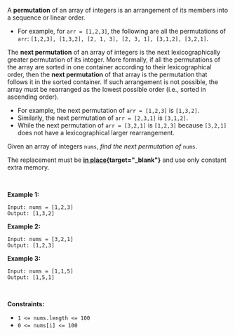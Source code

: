 A **permutation** of an array of integers is an arrangement of its
members into a sequence or linear order.

-   For example, for `arr = [1,2,3]`, the following are all the
    permutations of `arr`:
    `[1,2,3], [1,3,2], [2, 1, 3], [2, 3, 1], [3,1,2], [3,2,1]`.

The **next permutation** of an array of integers is the next
lexicographically greater permutation of its integer. More formally, if
all the permutations of the array are sorted in one container according
to their lexicographical order, then the **next permutation** of that
array is the permutation that follows it in the sorted container. If
such arrangement is not possible, the array must be rearranged as the
lowest possible order (i.e., sorted in ascending order).

-   For example, the next permutation of `arr = [1,2,3]` is `[1,3,2]`.
-   Similarly, the next permutation of `arr = [2,3,1]` is `[3,1,2]`.
-   While the next permutation of `arr = [3,2,1]` is `[1,2,3]` because
    `[3,2,1]` does not have a lexicographical larger rearrangement.

Given an array of integers `nums`, *find the next permutation of*
`nums`.

The replacement must be **[in
place](http://en.wikipedia.org/wiki/In-place_algorithm){target="_blank"}**
and use only constant extra memory.

 

**Example 1:**

    Input: nums = [1,2,3]
    Output: [1,3,2]

**Example 2:**

    Input: nums = [3,2,1]
    Output: [1,2,3]

**Example 3:**

    Input: nums = [1,1,5]
    Output: [1,5,1]

 

**Constraints:**

-   `1 <= nums.length <= 100`
-   `0 <= nums[i] <= 100`
